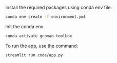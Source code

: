 Install the required packages using conda env file:
```bash
conda env create -f environment.yml
```

Init the conda env
```bash
conda activate gnomad-toolbox
```

To run the app, use the command:
```bash
streamlit run code/app.py
```

